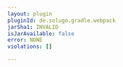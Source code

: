 ```yaml
---
layout: plugin
pluginId: de.solugo.gradle.webpack
jarSha1: INVALID
isJarAvailable: false
error: NONE
violations: []

---
```

